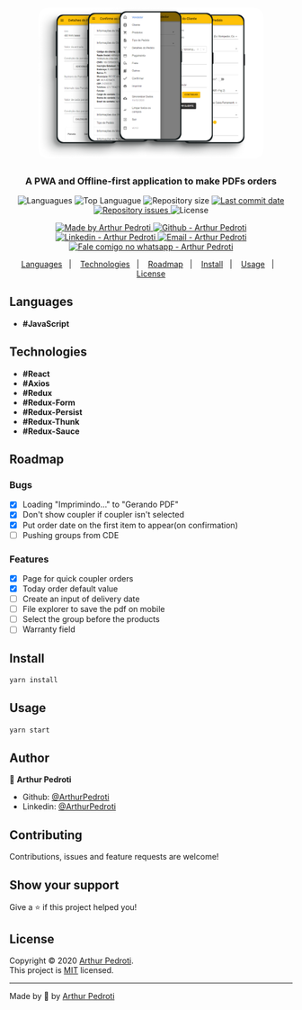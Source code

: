 <h1 align="center">
  <img alt="ASA" src="./src/assets/logo-readme.png" width="400px" style="border-radius:16px;"/>
</h1>

<h3 align="center" >
  A PWA and Offline-first application to make PDFs orders
</h3>

<p align="center">
  <img alt="Languagues" src="https://img.shields.io/github/languages/count/ArthurPedroti/pv-agf-frontend">
  <img alt="Top Languague" src="https://img.shields.io/github/languages/top/ArthurPedroti/pv-agf-frontend">
  <img alt="Repository size" src="https://img.shields.io/github/repo-size/ArthurPedroti/pv-agf-frontend">
  <a href="https://github.com/ArthurPedroti/pv-agf-frontend/commits/master">
    <img alt="Last commit date" src="https://img.shields.io/github/last-commit/ArthurPedroti/pv-agf-frontend">
  </a>
   <a href="https://github.com/ArthurPedroti/pv-agf-frontend/issues">
    <img alt="Repository issues" src="https://img.shields.io/github/issues/ArthurPedroti/pv-agf-frontend">
  </a>
  <img alt="License" src="https://img.shields.io/github/license/ArthurPedroti/pv-agf-frontend">
</p>
<p align="center">

  <a href="https://github.com/ArthurPedroti" target="_blank">
    <img alt="Made by Arthur Pedroti" src="https://img.shields.io/badge/made%20by-Arthur_Pedroti-informational">
  </a>
  <a href="https://github.com/ArthurPedroti" target="_blank" >
    <img alt="Github - Arthur Pedroti" src="https://img.shields.io/badge/Github--%23F8952D?style=social&logo=github">
  </a>
  <a href="https://www.linkedin.com/in/arthurpedroti/" target="_blank" >
    <img alt="Linkedin - Arthur Pedroti" src="https://img.shields.io/badge/Linkedin--%23F8952D?style=social&logo=linkedin">
  </a>
  <a href="mailto:arthurpedroti@gmail.com" target="_blank" >
    <img alt="Email - Arthur Pedroti" src="https://img.shields.io/badge/Email--%23F8952D?style=social&logo=gmail">
  </a>
  <a href="https://api.whatsapp.com/send?phone=5519991830454"
        target="_blank" >
    <img alt="Fale comigo no whatsapp - Arthur Pedroti" src="https://img.shields.io/badge/Whatsapp--%23F8952D?style=social&logo=whatsapp">
  </a>

</p>

<p align="center">
  <a href="#languages">Languages</a>&nbsp;&nbsp;&nbsp;|&nbsp;&nbsp;&nbsp;
  <a href="#technologies">Technologies</a>&nbsp;&nbsp;&nbsp;|&nbsp;&nbsp;&nbsp;
    <a href="#roadmap">Roadmap</a>&nbsp;&nbsp;&nbsp;|&nbsp;&nbsp;&nbsp;
  <a href="#install">Install</a>&nbsp;&nbsp;&nbsp;|&nbsp;&nbsp;&nbsp;
  <a href="#usage">Usage</a>&nbsp;&nbsp;&nbsp;|&nbsp;&nbsp;&nbsp;
  <a href="#license">License</a>
</p>

## Languages

- **#JavaScript**

## Technologies

- **#React**
- **#Axios**
- **#Redux**
- **#Redux-Form**
- **#Redux-Persist**
- **#Redux-Thunk**
- **#Redux-Sauce**

## Roadmap

### Bugs
- [x] Loading "Imprimindo..." to "Gerando PDF"
- [x] Don't show coupler if coupler isn't selected
- [x] Put order date on the first item to appear(on confirmation)
- [ ] Pushing groups from CDE

### Features
- [x] Page for quick coupler orders
- [x] Today order default value
- [ ] Create an input of delivery date
- [ ] File explorer to save the pdf on mobile
- [ ] Select the group before the products
- [ ] Warranty field

## Install

```sh
yarn install
```

## Usage

```sh
yarn start
```

## Author

👤 **Arthur Pedroti**

* Github: [@ArthurPedroti](https://github.com/ArthurPedroti)
* Linkedin: [@ArthurPedroti](https://www.linkedin.com/in/arthurpedroti)

## Contributing

Contributions, issues and feature requests are welcome!

## Show your support

Give a ⭐️ if this project helped you!

## License

Copyright © 2020 [Arthur Pedroti](https://github.com/ArthurPedroti).<br />
This project is [MIT](https://github.com/ArthurPedroit/pv-agf-frontend/blob/master/LICENSE) licensed.

---

Made by :blue_heart: by [Arthur Pedroti](https://github.com/ArthurPedroti)
